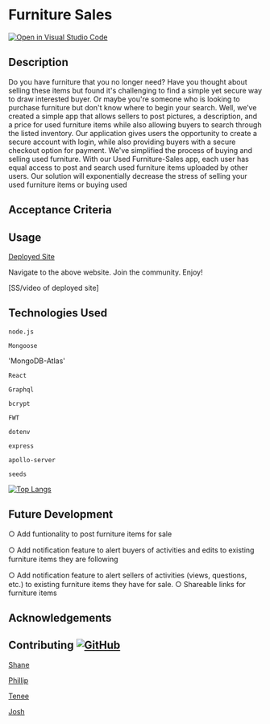 # Furniture Sales

[![Open in Visual Studio Code](https://open.vscode.dev/badges/open-in-vscode.svg)](https://open.vscode.dev/Naereen/badges)



## Description
Do you have furniture that you no longer need? Have you thought about selling these items but found it's challenging to find a simple yet secure way to draw interested buyer. Or maybe you're someone who is looking to purchase furniture but don't know where to begin your search. Well, we’ve created a simple app that allows sellers to post pictures, a description, and a price for used furniture items while also allowing buyers to search through the listed inventory. Our application gives users the opportunity to create a secure account with login, while also providing buyers with a secure checkout option for payment. We've simplified the process of buying and selling used furniture. With our Used Furniture-Sales app, each user has equal access to post and search used furniture items uploaded by other users. Our solution will exponentially decrease the stress of selling your used furniture items or buying used

## Acceptance Criteria

## Usage
[Deployed Site](https://family-media-uncc.herokuapp.com/)

Navigate to the above website. Join the community. Enjoy!

[SS/video of deployed site]


## Technologies Used
`node.js`

`Mongoose`

'MongoDB-Atlas'

`React`

`Graphql`

`bcrypt`

`FWT`

`dotenv`

`express`

`apollo-server`

`seeds`

[![Top Langs](https://github-readme-stats.vercel.app/api/top-langs/?username=spurgason&theme=midnight-purple)](https://github.com/anuraghazra/github-readme-stats)



## Future Development
○ Add funtionality to post furniture items for sale

○ Add notiﬁcation feature to alert buyers of activities and edits to existing furniture items they are following

○ 	Add notiﬁcation feature to alert sellers of activities (views, questions, etc.) to existing furniture items they have for sale.
○	Shareable links for furniture items


## Acknowledgements


## Contributing [![GitHub](https://badgen.net/badge/icon/github?icon=github&label)](https://github.com)
[Shane](https://github.com/spurgason)

[Phillip](https://github.com/cltmedicman)

[Tenee](https://github.com/trswork)

[Josh](https://github.com/mcswajl)

